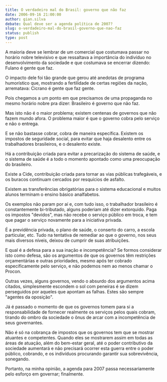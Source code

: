 ```yaml
---
title: O verdadeiro mal do Brasil: governo que não faz
date: 2006-09-16 21:00:00
author: gian.silva
debate: Qual deve ser a agenda política de 2007?
slug: o-verdadeiro-mal-do-brasil-governo-que-nao-faz
status: publish 
type: post
---
```


A maioria deve se lembrar de um comercial que costumava passar no horário nobre televisivo e que ressaltava a importância do indivíduo no desenvolvimento da sociedade e que costumava se encerrar dizendo: Fulano é gente que faz.


O impacto dele foi tão grande que gerou até anedotas de programa humorístico que, mostrando a fertilidade de certas regiões da nação, arrematava: Cicrano é gente que faz gente.


Pois chegamos a um ponto em que precisamos de uma propaganda no mesmo horário nobre pra dizer: Brasileiro é governo que não faz.


Mas isto não é o maior problema; existem centenas de governos que não fazem mundo afora. O problema maior é que o governo cobra pelo serviço e não o entrega.


E se não bastasse cobrar, cobra de maneira específica. Existem os impostos de seguridade social, para evitar que haja desalento entre os trabalhadores brasileiros, e o desalento existe.


Há a contribuição criada para evitar a precarização do sistema de saúde, e o sistema de saúde é a todo o momento apontado como uma preocupação do brasileiro.


Existe a Cide, contribuição criada para tornar as vias públicas trafegáveis, e os buracos continuam cercados por resquícios de asfalto.


Existem as transferências obrigatórias para o sistema educacional e muitos alunos terminam o ensino básico analfabetos.


Os exemplos não param por aí e, com tudo isso, o trabalhador brasileiro é constantemente bi-tributado, alguns poderiam até dizer extorquido. Paga os impostos "devidos", mas não recebe o serviço público em troca, e tem que pagar o serviço novamente para a iniciativa privada.


É a previdência privada, o plano de saúde, o conserto do carro, a escola particular, etc. Tudo na tentativa de remediar ao que o governo, nos seus mais diversos níveis, deixou de cumprir de suas atribuições.


E qual é a defesa para a sua inação e incompetência? Se formos considerar isto como defesa, são os argumentos de que os governos têm restrições orçamentárias e outras prioridades, mesmo após ter cobrado especificamente pelo serviço, e não podemos nem ao menos chamar o Procon.


Outras vezes, alguns governos, vendo o absurdo dos argumentos acima citados, simplesmente escondem o sol com peneiras é se dizem perseguidos por aqueles que apontam as falhas. Estes são sempre "agentes da oposição".


Já é passado o momento de que os governos tomem para si a responsabilidade de fornecer realmente os serviços pelos quais cobram, tirando do ombro da sociedade o ônus de arcar com a incompetência de seus governantes.


Não é só na cobrança de impostos que os governos tem que se mostrar atuantes e competentes. Quando eles se mostrarem assim em todas as áreas de atuação, além do bem-estar geral, até o poder contributivo da sociedade aumentará e não precisará ocorrer esta guerra entre o poder público, cobrando, e os indivíduos procurando garantir sua sobrevivência, sonegando.


Portanto, na minha opinião, a agenda para 2007 passa necessariamente pelo esforço em governar; finalmente.


